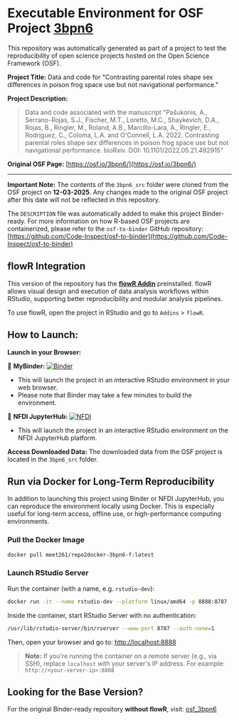 # Executable Environment for OSF Project [3bpn6](https://osf.io/3bpn6/)

This repository was automatically generated as part of a project to test the reproducibility of open science projects hosted on the Open Science Framework (OSF).

**Project Title:** Data and code for "Contrasting parental roles shape sex differences in poison frog space use but not navigational performance."

**Project Description:**
> Data and code associated with the manuscript "Pašukonis, A., Serrano-Rojas, S.J., Fischer, M.T., Loretto, M.C., Shaykevich, D.A., Rojas, B., Ringler, M., Roland, A.B., Marcillo-Lara, A., Ringler, E., Rodríguez, C., Coloma, L.A. and O'Connell, L.A. 2022. Contrasting parental roles shape sex differences in poison frog space use but not navigational performance. bioRxiv. DOI: 10.1101/2022.05.21.492915"

**Original OSF Page:** [https://osf.io/3bpn6/](https://osf.io/3bpn6/)

---

**Important Note:** The contents of the `3bpn6_src` folder were cloned from the OSF project on **12-03-2025**. Any changes made to the original OSF project after this date will not be reflected in this repository.

The `DESCRIPTION` file was automatically added to make this project Binder-ready. For more information on how R-based OSF projects are containerized, please refer to the `osf-to-binder` GitHub repository: [https://github.com/Code-Inspect/osf-to-binder](https://github.com/Code-Inspect/osf-to-binder)

## flowR Integration

This version of the repository has the **[flowR Addin](https://github.com/flowr-analysis/rstudio-addin-flowr)** preinstalled. flowR allows visual design and execution of data analysis workflows within RStudio, supporting better reproducibility and modular analysis pipelines.

To use flowR, open the project in RStudio and go to `Addins` > `flowR`.

## How to Launch:

**Launch in your Browser:**

🚀 **MyBinder:** [![Binder](https://mybinder.org/badge_logo.svg)](https://mybinder.org/v2/gh/code-inspect-binder/osf_3bpn6-f/HEAD?urlpath=rstudio)

   * This will launch the project in an interactive RStudio environment in your web browser.
   * Please note that Binder may take a few minutes to build the environment.

🚀 **NFDI JupyterHub:** [![NFDI](https://nfdi-jupyter.de/images/nfdi_badge.svg)](https://hub.nfdi-jupyter.de/r2d/gh/code-inspect-binder/osf_3bpn6-f/HEAD?urlpath=rstudio)

   * This will launch the project in an interactive RStudio environment on the NFDI JupyterHub platform.

**Access Downloaded Data:**
The downloaded data from the OSF project is located in the `3bpn6_src` folder.

## Run via Docker for Long-Term Reproducibility

In addition to launching this project using Binder or NFDI JupyterHub, you can reproduce the environment locally using Docker. This is especially useful for long-term access, offline use, or high-performance computing environments.

### Pull the Docker Image

```bash
docker pull meet261/repo2docker-3bpn6-f:latest
```

### Launch RStudio Server

Run the container (with a name, e.g. `rstudio-dev`):
```bash
docker run -it --name rstudio-dev --platform linux/amd64 -p 8888:8787 --user root meet261/repo2docker-3bpn6-f bash
```

Inside the container, start RStudio Server with no authentication:
```bash
/usr/lib/rstudio-server/bin/rserver --www-port 8787 --auth-none=1
```

Then, open your browser and go to: [http://localhost:8888](http://localhost:8888)

> **Note:** If you're running the container on a remote server (e.g., via SSH), replace `localhost` with your server's IP address.
> For example: `http://<your-server-ip>:8888`

## Looking for the Base Version?

For the original Binder-ready repository **without flowR**, visit:
[osf_3bpn6](https://github.com/code-inspect-binder/osf_3bpn6)

